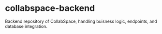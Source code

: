# collabspace-backend
Backend repository of CollabSpace, handling buisness logic, endpoints, and database integration.
